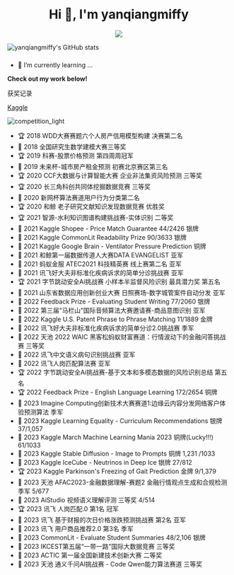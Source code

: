 <h1 align="center">Hi 👋, I'm yanqiangmiffy</h1>

<p align="center"> 
  <img src="https://profile-counter.glitch.me/yanqiangmiffy/count.svg" />
</p>



![yanqiangmiffy's GitHub stats](https://github-readme-stats.vercel.app/api?username=yanqiangmiffy&show_icons=true&theme=aura)
<!--
<img src="https://github-readme-stats.vercel.app/api?username=yanqiangmiffy&show_icons=true&hide_border=true">
-->


###
- 🌱 I’m currently learning ...


<strong>Check out my work below!</strong>



获奖记录


[Kaggle](https://www.kaggle.com/quincyqiang)

![competition_light](https://road-to-kaggle-grandmaster.vercel.app/api/badges/quincyqiang/competition/light)

- 🏆 2018 WDD大赛赛题六个人房产信用模型构建 决赛第二名
- 🥉 2018 全国研究生数学建模大赛三等奖 
- 🏆 2019 科赛-股票价格预测 第四周周冠军
- 🥉 2019 未来杯-城市房产租金预测 初赛北京赛区第三名
- 🏆 2020 CCF大数据与计算智能大赛 企业非法集资风险预测 三等奖
- 🏆 2020 长三角科创共同体挖掘数据竞赛 三等奖
- 🥈 2020 新网杯算法赛道用户行为分类第二名
- 🏆 2020 和鲸 老子研究文献知识发现数据竞赛 优胜奖
- 🏆 2021 智源-水利知识图谱构建挑战赛-实体识别 二等奖
- 🥈 2021 Kaggle Shopee - Price Match Guarantee 44/2426 银牌
- 🥈 2021 Kaggle CommonLit Readability Prize 90/3633 银牌
- 🥉 2021 Kaggle Google Brain - Ventilator Pressure Prediction 铜牌
- 🥈 2021 和鲸第一届数据传道人大赛DATA EVANGELIST 亚军
- 🥈 2021 蚂蚁金服 ATEC2021 科技精英赛 线上赛第二名 亚军
- 🥈 2021 讯飞好大夫非标准化疾病诉求的简单分诊挑战赛 亚军
- 🏆 2021 字节跳动安全Ai挑战赛 小样本半监督风险识别 最具潜力奖 第五名
- 🥈 2021 山东省数据应用创新创业大赛 日照赛场-数字城管案件自动分发 亚军
- 🥈 2022 Feedback Prize - Evaluating Student Writing 77/2060 银牌
- 🥈 2022 第三届“马栏山”国际音频算法大赛邀请赛-商品意图识别 亚军
- 🏅 2022 Kaggle U.S. Patent Phrase to Phrase Matching 11/1889 金牌
- 🥉 2022 讯飞好大夫非标准化疾病诉求的简单分诊2.0挑战赛 季军
- 🥉 2022 天池 2022 WAIC 黑客松蚂蚁财富赛道：行情波动下的金融问答挑战赛 三等奖
- 🥈 2022 讯飞中文语义病句识别挑战赛 亚军
- 🥈 2022 讯飞人岗匹配算法赛 亚军
- 🏆 2022 字节跳动安全Ai挑战赛-基于文本和多模态数据的风险识别总结  第五名
- 🏆 2022 Feedback Prize - English Language Learning 172/2654 铜牌
- 🥉 2023 Imagine Computing创新技术大赛赛道1:边缘云内容分发网络客户体验预测算法 季军
- 🥉 2023 Kaggle Learning Equality - Curriculum Recommendations 银牌 37/1,057 
- 🥉 2023 Kaggle March Machine Learning Mania 2023 铜牌(Lucky!!!) 61/1033
- 🥉 2023 Kaggle Stable Diffusion - Image to Prompts 铜牌 1,231 /1033 
- 🥈 2023 Kaggle IceCube - Neutrinos in Deep Ice 银牌 27/812 
- 🏆 2023 Kaggle Parkinson's Freezing of Gait Prediction 金牌 9/1,379  
- 🥉 2023 天池 AFAC2023-金融数据理解-赛题2 金融行情观点生成和合规检测 季军 5/677
- 🥉 2023 AiStudio 视频语义理解评测 三等奖	4/514
- 🏆 2023 讯飞 人岗匹配.0 第1名 冠军
- 🥈 2023 讯飞 基于财报的次日价格涨跌预测挑战赛 第2名 亚军
- 🥉 2023 讯飞 用户商品推荐2.0 第3名 季军
- 🥈 2023 CommonLit - Evaluate Student Summaries 48/2,106 银牌
- 🥉 2023 IKCEST第五届“一带一路”国际大数据竞赛 三等奖
- 🥉 2023 ACTIC 第一届全国新建技术创新大赛 二等奖
- 🥉 2023 天池 通义千问AI挑战赛 - Code Qwen能力算法赛道 三等奖
